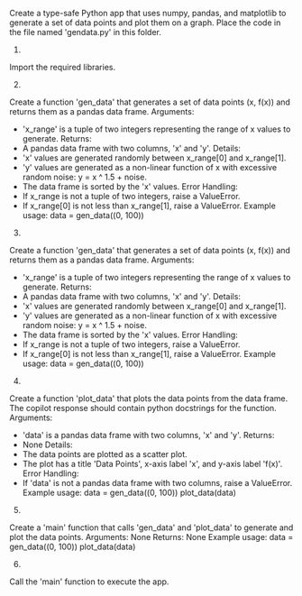 Create a type-safe Python app that uses  numpy, pandas, and matplotlib to generate a set of data points and plot them on a graph. Place the code in the file named 'gendata.py' in this folder.

1) 
Import the required libraries.

2)
Create a function 'gen_data' that generates a set of data points (x, f(x)) and returns them as a pandas data frame.
Arguments:
- 'x_range' is a tuple of two integers representing the range of x values to generate.
Returns:
- A pandas data frame with two columns, 'x' and 'y'.
Details:
- 'x' values are generated randomly between x_range[0] and x_range[1].
- 'y' values are generated as a non-linear function of x with excessive random noise: y = x ^ 1.5  + noise.
- The data frame is sorted by the 'x' values.
Error Handling:
- If x_range is not a tuple of two integers, raise a ValueError.
- If x_range[0] is not less than x_range[1], raise a ValueError.
Example usage:
data = gen_data((0, 100))


3)
Create a function 'gen_data' that generates a set of data points (x, f(x)) and returns them as a pandas data frame.
Arguments:
- 'x_range' is a tuple of two integers representing the range of x values to generate.
Returns:
- A pandas data frame with two columns, 'x' and 'y'.
Details:
- 'x' values are generated randomly between x_range[0] and x_range[1].
- 'y' values are generated as a non-linear function of x with excessive random noise: y = x ^ 1.5  + noise.
- The data frame is sorted by the 'x' values.
Error Handling:
- If x_range is not a tuple of two integers, raise a ValueError.
- If x_range[0] is not less than x_range[1], raise a ValueError.
Example usage:
data = gen_data((0, 100))


4)
Create a function 'plot_data' that plots the data points from the data frame. The copilot response should contain python docstrings for the function.
Arguments:
- 'data' is a pandas data frame with two columns, 'x' and 'y'.
Returns:
- None
Details:
- The data points are plotted as a scatter plot.
- The plot has a title 'Data Points', x-axis label 'x', and y-axis label 'f(x)'.
Error Handling:
- If 'data' is not a pandas data frame with two columns, raise a ValueError.
Example usage:
data = gen_data((0, 100))
plot_data(data)

5)
Create a 'main' function that calls 'gen_data' and 'plot_data' to generate and plot the data points.
Arguments:
    None
Returns:
    None
Example usage:
    data = gen_data((0, 100))
    plot_data(data)

6)
Call the 'main' function to execute the app.


